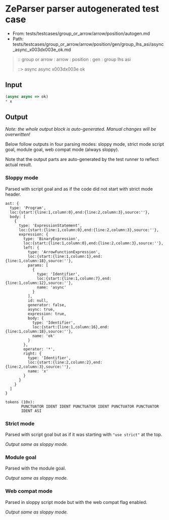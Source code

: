 # ZeParser parser autogenerated test case

- From: tests/testcases/group_or_arrow/arrow/position/autogen.md
- Path: tests/testcases/group_or_arrow/arrow/position/gen/group_lhs_asi/async_async_x003dx003e_ok.md

> :: group or arrow : arrow : position : gen : group lhs asi
>
> ::> async async x003dx003e ok

## Input


`````js
(async async => ok)
* x
`````

## Output

_Note: the whole output block is auto-generated. Manual changes will be overwritten!_

Below follow outputs in four parsing modes: sloppy mode, strict mode script goal, module goal, web compat mode (always sloppy).

Note that the output parts are auto-generated by the test runner to reflect actual result.

### Sloppy mode

Parsed with script goal and as if the code did not start with strict mode header.

`````
ast: {
  type: 'Program',
  loc:{start:{line:1,column:0},end:{line:2,column:3},source:''},
  body: [
    {
      type: 'ExpressionStatement',
      loc:{start:{line:1,column:0},end:{line:2,column:3},source:''},
      expression: {
        type: 'BinaryExpression',
        loc:{start:{line:1,column:0},end:{line:2,column:3},source:''},
        left: {
          type: 'ArrowFunctionExpression',
          loc:{start:{line:1,column:1},end:{line:1,column:18},source:''},
          params: [
            {
              type: 'Identifier',
              loc:{start:{line:1,column:7},end:{line:1,column:12},source:''},
              name: 'async'
            }
          ],
          id: null,
          generator: false,
          async: true,
          expression: true,
          body: {
            type: 'Identifier',
            loc:{start:{line:1,column:16},end:{line:1,column:18},source:''},
            name: 'ok'
          }
        },
        operator: '*',
        right: {
          type: 'Identifier',
          loc:{start:{line:2,column:2},end:{line:2,column:3},source:''},
          name: 'x'
        }
      }
    }
  ]
}

tokens (10x):
       PUNCTUATOR IDENT IDENT PUNCTUATOR IDENT PUNCTUATOR PUNCTUATOR
       IDENT ASI
`````

### Strict mode

Parsed with script goal but as if it was starting with `"use strict"` at the top.

_Output same as sloppy mode._

### Module goal

Parsed with the module goal.

_Output same as sloppy mode._

### Web compat mode

Parsed in sloppy script mode but with the web compat flag enabled.

_Output same as sloppy mode._
